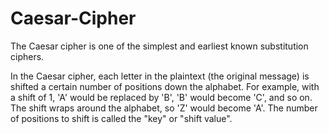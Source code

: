 # Caesar-Cipher
The Caesar cipher is one of the simplest and earliest known substitution ciphers.

In the Caesar cipher, each letter in the plaintext (the original message) is shifted a certain number of positions down the alphabet. For example, with a shift of 1, 'A' would be replaced by 'B', 'B' would become 'C', and so on. The shift wraps around the alphabet, so 'Z' would become 'A'. The number of positions to shift is called the "key" or "shift value".
